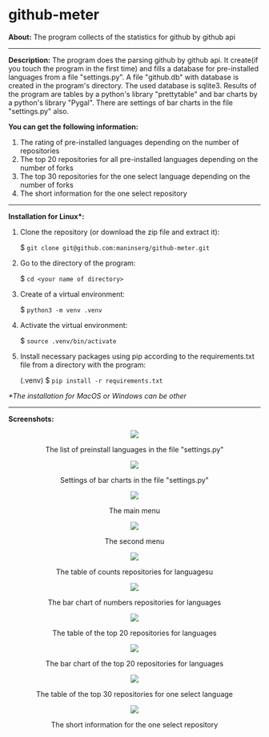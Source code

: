# github-meter

**About:** The program collects of the statistics for github by github api

<hr>

**Description:** The program does the parsing github by github api. It create(if you touch the program in the first time) and fills a database for pre-installed languages from a file "settings.py". A file "github.db" with database is created in the program's directory. The used database is sqlite3. Results of the program are tables by a python's library "prettytable" and bar charts by a python's library "Pygal". There are settings of bar charts in the file "settings.py" also. 

**You can get the following information:**
1. The rating of pre-installed languages depending on the number of repositories
2. The top 20 repositories for all pre-installed languages depending on the number of forks
3. The top 30 repositories for the one select language depending on the number of forks
4. The short information for the one select repository

<hr>

<b>Installation for Linux*:</b>

1. Clone the repository (or download the zip file and extract it):

    $ `git clone git@github.com:maninserg/github-meter.git`

2. Go to the directory of the program:
   
    $ `cd <your name of directory>`

2. Create of a virtual environment:

    $ `python3 -m venv .venv`

3. Activate the virtual environment:

    $ `source .venv/bin/activate`

3. Install necessary packages using pip according to the requirements.txt file from a directory with the program:

    (.venv) $ `pip install -r requirements.txt`

<i>*The installation for MacOS or Windows can be other</i>

<hr>

**Screenshots:**

<p align="center">
  <img src="screenshots/00_preinstall_langs.png"/>
<p align="center">The list of preinstall languages in the file "settings.py"<p align="center">
</p>

<p align="center">
  <img src="screenshots/000_settings_barcharts.png"/>
<p align="center">Settings of bar charts in the file "settings.py"<p align="center">
</p>

<p align="center">
  <img src="screenshots/001_main_menu.png"/>
<p align="center">The main menu<p align="center">
</p>

<p align="center">
  <img src="screenshots/002_second_menu.png"/>
<p align="center">The second menu<p align="center">
</p>

<p align="center">
  <img src="screenshots/003_table_lang_date.png"/>
<p align="center">The table of counts repositories for languagesu<p align="center">
</p>

<p align="center">
  <img src="screenshots/004_bar_lang_date.png"/>
<p align="center">The bar chart of numbers repositories for languages<p align="center">
</p>

<p align="center">
  <img src="screenshots/005_table_top20_repos_date.png"/>
<p align="center">The table of the top 20 repositories for languages<p align="center">
</p>

<p align="center">
  <img src="screenshots/006_bar_top20_repos_date.png"/>
<p align="center">The bar chart of the top 20 repositories for languages<p align="center">
</p>

<p align="center">
  <img src="screenshots/007_table_top30_repos_lang.png"/>
<p align="center">The table of the top 30 repositories for one select language<p align="center">
</p>

<p align="center">
  <img src="screenshots/008_info_repo.png"/>
<p align="center">The short information for the one select repository<p align="center">
</p>
